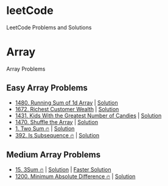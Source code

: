 # leetCode
LeetCode Problems and Solutions

# Array
Array Problems

## Easy Array Problems
- [1480. Running Sum of 1d Array](https://leetcode.com/problems/running-sum-of-1d-array/) | [Solution](./src/array/easy/RunningSumOfOneDArray.java)
- [1672. Richest Customer Wealth](https://leetcode.com/problems/richest-customer-wealth/) | [Solution](./src/array/easy/RichestCustomWealth.java)
- [1431. Kids With the Greatest Number of Candies](https://leetcode.com/problems/kids-with-the-greatest-number-of-candies/) | [Solution](./src/array/easy/KidsWithGrNumCandies.java)
- [1470. Shuffle the Array](https://leetcode.com/problems/shuffle-the-array/) | [Solution](./src/array/easy/ShuffleTheArray.java)
- [1. Two Sum 🔥](https://leetcode.com/problems/two-sum/) | [Solution](./src/array/easy/TwoSum.java)
- [392. Is Subsequence 🔥](https://leetcode.com/problems/is-subsequence/) | [Solution](./src/array/easy/Subsequence.java)

## Medium Array Problems
- [15. 3Sum 🔥](https://leetcode.com/problems/3sum/) | [Solution](./src/array/medium/ThreeNumberSum.java) | [Faster Solution](https://leetcode.com/problems/3sum/discuss/896786/Java-100-5ms-or-Next-fastest-is-14ms-or-Explanation)
- [1200. Minimum Absolute Difference 🔥](https://leetcode.com/problems/minimum-absolute-difference/) | [Solution](./src/array/medium/MinAbsoluteDiff.java)
